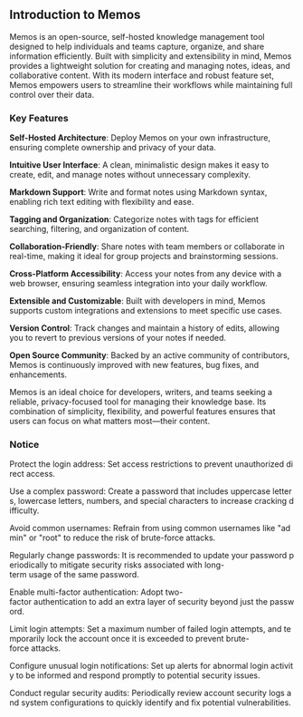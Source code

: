 ## Introduction to Memos

Memos is an open-source, self-hosted knowledge management tool designed to help individuals and teams capture, organize, and share information efficiently. Built with simplicity and extensibility in mind, Memos provides a lightweight solution for creating and managing notes, ideas, and collaborative content. With its modern interface and robust feature set, Memos empowers users to streamline their workflows while maintaining full control over their data.

### Key Features

**Self-Hosted Architecture**: Deploy Memos on your own infrastructure, ensuring complete ownership and privacy of your data.

**Intuitive User Interface**: A clean, minimalistic design makes it easy to create, edit, and manage notes without unnecessary complexity.

**Markdown Support**: Write and format notes using Markdown syntax, enabling rich text editing with flexibility and ease.

**Tagging and Organization**: Categorize notes with tags for efficient searching, filtering, and organization of content.

**Collaboration-Friendly**: Share notes with team members or collaborate in real-time, making it ideal for group projects and brainstorming sessions.

**Cross-Platform Accessibility**: Access your notes from any device with a web browser, ensuring seamless integration into your daily workflow.

**Extensible and Customizable**: Built with developers in mind, Memos supports custom integrations and extensions to meet specific use cases.

**Version Control**: Track changes and maintain a history of edits, allowing you to revert to previous versions of your notes if needed.

**Open Source Community**: Backed by an active community of contributors, Memos is continuously improved with new features, bug fixes, and enhancements.

Memos is an ideal choice for developers, writers, and teams seeking a reliable, privacy-focused tool for managing their knowledge base. Its combination of simplicity, flexibility, and powerful features ensures that users can focus on what matters most—their content.

### Notice

Protect the login address: Set access restrictions to prevent unauthorized direct access.
    
Use a complex password: Create a password that includes uppercase letters, lowercase letters, numbers, and special characters to increase cracking difficulty.
    
Avoid common usernames: Refrain from using common usernames like "admin" or "root" to reduce the risk of brute-force attacks.
    
Regularly change passwords: It is recommended to update your password periodically to mitigate security risks associated with long-term usage of the same password.
    
Enable multi-factor authentication: Adopt two-factor authentication to add an extra layer of security beyond just the password.
    
Limit login attempts: Set a maximum number of failed login attempts, and temporarily lock the account once it is exceeded to prevent brute-force attacks.
    
Configure unusual login notifications: Set up alerts for abnormal login activity to be informed and respond promptly to potential security issues.
    
Conduct regular security audits: Periodically review account security logs and system configurations to quickly identify and fix potential vulnerabilities.
        